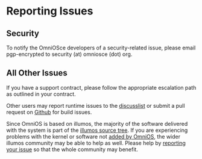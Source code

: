 Reporting Issues
================

Security
--------

To notify the OmniOSce developers of a security-related issue, please
email pgp-encrypted to security (at) omniosce (dot) org.

All Other Issues
----------------

If you have a support contract, please follow the appropriate escalation
path as outlined in your contract.

Other users may report runtime issues to the [discusslist](http://lists.omniti.com/mailman/listinfo/omnios-discuss) or submit
a pull request on [Github](https://github.com/omniosorg/omnios-build/issues)
for build issues.

Since OmniOS is based on illumos, the majority of the software delivered
with the system is part of the [illumos source tree](http://src.illumos.org/source/). If you are experiencing problems
with the kernel or software not [added by OmniOS](https://github.com/omniti-labs/omnios-build/tree/r151006/build),
the wider illumos community may be able to help as well. Please help by
[reporting your issue](http://wiki.illumos.org/display/illumos/How+To+Report+Problems)
so that the whole community may benefit.
